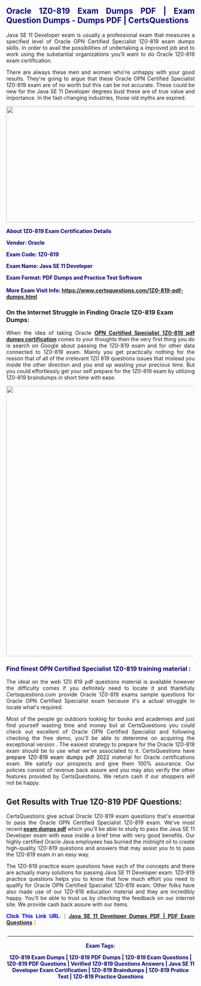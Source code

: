 <h2 style="text-align: justify;"><span style="color: #000080;">Oracle 1Z0-819 Exam Dumps PDF | Exam Question Dumps - Dumps PDF | CertsQuestions</span></h2>
<p style="text-align: justify;">Java SE 11 Developer exam is usually a professional exam that measures a specified level of Oracle OPN Certified Specialist 1Z0-819 exam dumps skills. In order to avail the possibilities of undertaking a improved job and to work using the substantial organizations you'll want to do Oracle 1Z0-819 exam certification.</p>
<p style="text-align: justify;">There are always these men and women who're unhappy with your good results. They're going to argue that these Oracle OPN Certified Specialist 1Z0-819 exam are of no worth but this can be not accurate. These could be new for the Java SE 11 Developer degrees bust these are of true value and importance. In the fast-changing industries, those old myths are expired.</p>
<p><img style="display: block; margin-left: auto; margin-right: auto;" src="https://i.imgur.com/eaP4ae9.png" width="840" height="310" /></p>
<p><span style="color: #000080;"><strong>About 1Z0-819 Exam Certification Details</strong></span></p>
<p><span style="color: #000080;"><strong>Vendor: Oracle<br /></strong></span></p>
<p><span style="color: #000080;"><strong>Exam Code: 1Z0-819</strong></span></p>
<p><span style="color: #000080;"><strong>Exam Name: Java SE 11 Developer</strong></span></p>
<p><span style="color: #000080;"><strong>Exam Format: PDF Dumps and Practice Test Software<br /><br />More Exam Visit Info: <span style="color: #ff6600;"><a href="https://www.certsquestions.com/1Z0-819-pdf-dumps.html">https://www.certsquestions.com/1Z0-819-pdf-dumps.html</a></span></strong></span></p>
<h3>On the Internet Struggle in Finding Oracle 1Z0-819 Exam Dumps:</h3>
<p style="text-align: justify;">When the idea of taking Oracle <a href="https://www.certsquestions.com/1Z0-819-pdf-dumps.html"><strong>OPN Certified Specialist 1Z0-819 pdf dumps certification</strong></a> comes to your thoughts then the very first thing you do is search on Google about passing the 1Z0-819 exam and for other data connected to 1Z0-819 exam. Mainly you get practically nothing for the reason that of all of the irrelevant 1Z0 819 questions issues that mislead you inside the other direction and you end up wasting your precious time. But you could effortlessly get your self prepare for the 1Z0-819 exam by utilizing 1Z0-819 braindumps in short time with ease.</p>
<p><a href="https://www.certsquestions.com/1Z0-819-pdf-dumps.html"><img style="display: block; margin-left: auto; margin-right: auto;" src="https://i.imgur.com/pxhoKQ2.png" width="720" /></a></p>
<h3><span style="color: #000080;">Find finest OPN Certified Specialist 1Z0-819 training material :</span></h3>
<p style="text-align: justify;">The ideal on the web 1Z0 819 pdf questions material is available however the difficulty comes if you definitely need to locate it and thankfully Certsquestions.com provide Oracle 1Z0-819 exams sample questions for Oracle OPN Certified Specialist exam because it's a actual struggle to locate what's required.</p>
<p style="text-align: justify;">Most of the people go outdoors looking for books and academies and just find yourself wasting time and money but at CertsQuestions you could check out excellent of Oracle OPN Certified Specialist and following checking the free demo, you'll be able to determine on acquiring the exceptional version . The easiest strategy to prepare for the Oracle 1Z0-819 exam should be to use what we've associated to it. CertsQuestions have <span style="color: #000000;">prepare 1Z0-819 exam dumps pdf 2022</span> material for Oracle certifications exam. We satisfy our prospects and give them 100% assurance. Our policies consist of revenue back assure and you may also verify the other features provided by CertsQuestions. We return cash if our shoppers will not be happy.</p>
<h2>Get Results with True 1Z0-819 PDF Questions:</h2>
<p style="text-align: justify;">CertsQuestions give actual Oracle 1Z0-819 exam questions that's essential to pass the Oracle OPN Certified Specialist 1Z0-819 exam. We've most recent<strong>&nbsp;<a href="https://www.certsquestions.com/">exam dumps pdf</a></strong>&nbsp;which you'll be able to study to pass the Java SE 11 Developer exam with ease inside a brief time with very good benefits. Our highly certified Oracle Java employees has burned the midnight oil to create high-quality 1Z0-819 questions and answers that may assist you to to pass the 1Z0-819 exam in an easy way.</p>
<p style="text-align: justify;">The 1Z0-819 practice exam questions have each of the concepts and there are actually many solutions for passing Java SE 11 Developer exam. 1Z0-819 practice questions helps you to know that how much effort you need to qualify for Oracle OPN Certified Specialist 1Z0-819 exam. Other folks have also made use of our 1Z0-819 education material and they are incredibly happy. You'll be able to trust us by checking the feedback on our internet site. We provide cash back assure with our items.</p>
<p style="text-align: justify;"><span style="color: #0000ff;"><strong>Click This Link URL</strong>:</span> <span style="color: #ff6600;">[ <strong><a href="https://www.certsquestions.com/oracle-java-certification.html">Java SE 11 Developer Dumps PDF | PDF Exam Questions</a></strong> ]</span></p>
<p style="text-align: center;">______________________________________________________________________________</p>
<p style="text-align: center;"><span style="color: #000080;"><strong>Exam Tags:</strong></span></p>
<p style="text-align: center;"><span style="color: #000080;"><strong>1Z0-819 Exam Dumps | 1Z0-819 PDF Dumps | 1Z0-819 Exam Questions | 1Z0-819 PDF Questions | Verified 1Z0-819 Questions Answers | Java SE 11 Developer Exam Certification | 1Z0-819 Braindumps | 1Z0-819 Pratice Test | 1Z0-819 Practice Questions</strong></span></p>

